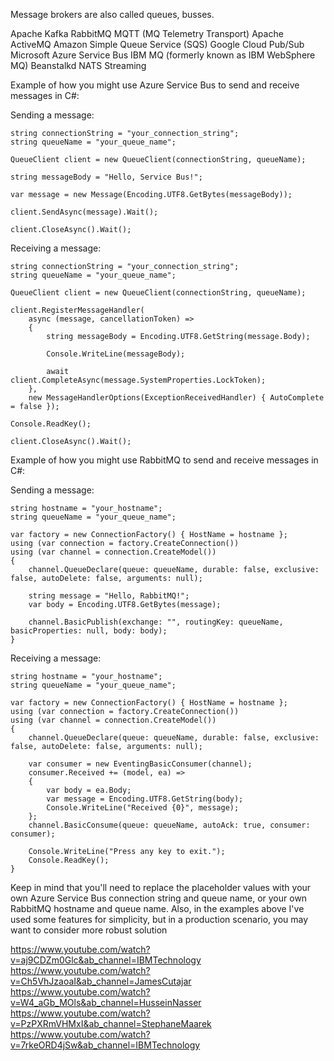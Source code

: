 Message brokers are also called queues, busses.

Apache Kafka
RabbitMQ
MQTT (MQ Telemetry Transport)
Apache ActiveMQ
Amazon Simple Queue Service (SQS)
Google Cloud Pub/Sub
Microsoft Azure Service Bus
IBM MQ (formerly known as IBM WebSphere MQ)
Beanstalkd
NATS Streaming

Example of how you might use Azure Service Bus to send and receive messages in C#:

Sending a message:

```
string connectionString = "your_connection_string";
string queueName = "your_queue_name";

QueueClient client = new QueueClient(connectionString, queueName);

string messageBody = "Hello, Service Bus!";

var message = new Message(Encoding.UTF8.GetBytes(messageBody));

client.SendAsync(message).Wait();

client.CloseAsync().Wait();
```

Receiving a message:

```
string connectionString = "your_connection_string";
string queueName = "your_queue_name";

QueueClient client = new QueueClient(connectionString, queueName);

client.RegisterMessageHandler(
    async (message, cancellationToken) =>
    {
        string messageBody = Encoding.UTF8.GetString(message.Body);

        Console.WriteLine(messageBody);

        await client.CompleteAsync(message.SystemProperties.LockToken);
    },
    new MessageHandlerOptions(ExceptionReceivedHandler) { AutoComplete = false });

Console.ReadKey();

client.CloseAsync().Wait();
```

 Example of how you might use RabbitMQ to send and receive messages in C#:

Sending a message:

```
string hostname = "your_hostname";
string queueName = "your_queue_name";

var factory = new ConnectionFactory() { HostName = hostname };
using (var connection = factory.CreateConnection())
using (var channel = connection.CreateModel())
{
    channel.QueueDeclare(queue: queueName, durable: false, exclusive: false, autoDelete: false, arguments: null);

    string message = "Hello, RabbitMQ!";
    var body = Encoding.UTF8.GetBytes(message);

    channel.BasicPublish(exchange: "", routingKey: queueName, basicProperties: null, body: body);
}
```

Receiving a message:

```
string hostname = "your_hostname";
string queueName = "your_queue_name";

var factory = new ConnectionFactory() { HostName = hostname };
using (var connection = factory.CreateConnection())
using (var channel = connection.CreateModel())
{
    channel.QueueDeclare(queue: queueName, durable: false, exclusive: false, autoDelete: false, arguments: null);

    var consumer = new EventingBasicConsumer(channel);
    consumer.Received += (model, ea) =>
    {
        var body = ea.Body;
        var message = Encoding.UTF8.GetString(body);
        Console.WriteLine("Received {0}", message);
    };
    channel.BasicConsume(queue: queueName, autoAck: true, consumer: consumer);

    Console.WriteLine("Press any key to exit.");
    Console.ReadKey();
}
```

Keep in mind that you'll need to replace the placeholder values with your own Azure Service Bus connection string and queue name, or your own RabbitMQ hostname and queue name.
Also, in the examples above I've used some features for simplicity, but in a production scenario, you may want to consider more robust solution

https://www.youtube.com/watch?v=aj9CDZm0Glc&ab_channel=IBMTechnology
https://www.youtube.com/watch?v=Ch5VhJzaoaI&ab_channel=JamesCutajar
https://www.youtube.com/watch?v=W4_aGb_MOls&ab_channel=HusseinNasser
https://www.youtube.com/watch?v=PzPXRmVHMxI&ab_channel=StephaneMaarek
https://www.youtube.com/watch?v=7rkeORD4jSw&ab_channel=IBMTechnology
